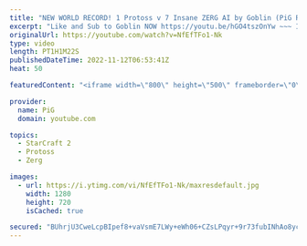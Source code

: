 ```yaml
---
title: "NEW WORLD RECORD! 1 Protoss v 7 Insane ZERG AI by Goblin (PiG Reacts) - StarCraft 2"
excerpt: "Like and Sub to Goblin NOW https://youtu.be/hGO4tszOnYw ~~~ I challenged StarCraft 2 Pros to take on 7 Random INSANE Cheater AIs at once! Here is Goblin's second world record, this time against 7 INSANE Zerg AIs -- 🐷 Second Channel for Learning StarCraft 2: https://www.youtube.com/c/PiGRandom 🐷 Third"
originalUrl: https://youtube.com/watch?v=NfEfTFo1-Nk
type: video
length: PT1H1M22S
publishedDateTime: 2022-11-12T06:53:41Z
heat: 50

featuredContent: "<iframe width=\"800\" height=\"500\" frameborder=\"0\" src=\"https://www.youtube.com/embed/NfEfTFo1-Nk\" allow=\"accelerometer; autoplay; encrypted-media; gyroscope; picture-in-picture\" allowfullscreen></iframe>"

provider:
  name: PiG
  domain: youtube.com

topics:
  - StarCraft 2
  - Protoss
  - Zerg

images:
  - url: https://i.ytimg.com/vi/NfEfTFo1-Nk/maxresdefault.jpg
    width: 1280
    height: 720
    isCached: true

secured: "BUhrjU3CweLcpBIpef8+vaVsmE7LWy+eWh06+CZsLPqyr+9r73fubINhAo8ycl/UafNuttwZb12OAlA/O1XwaZSPz/oIeh3zTWopj6kzXDL66pw7pUxErpTa6TjeB+Kk94ICAXp54WJmwhwgx6VcyIvrTpgBR0/pZ6Ivht8nA/uQW+Ff2fO7jlrMBET9fvNgnp3FTTkm/N5CsnTOgtGU13eMixg4NNZrwBtv4ieQlwmcaFP4Rj7Q1mPhi97YIqBlnHfyeUszt6qhAbUd3ourwq/AwNipy5dCP2/hWhPs/7l8XXNUk8DJWHhLt8mq1JQASREXcFKtuhcm7UK9N1712Ut5g9a6R+zwfBNQ532is6RN6+1m06IbTVU4H6R+vtzui2R/C694e6Ie4jCmZ6QDQex68qYDUkxg3a0Xoki7dDo=;ldPgCuNR9oKnl+SwqlKKhw=="
---
```


